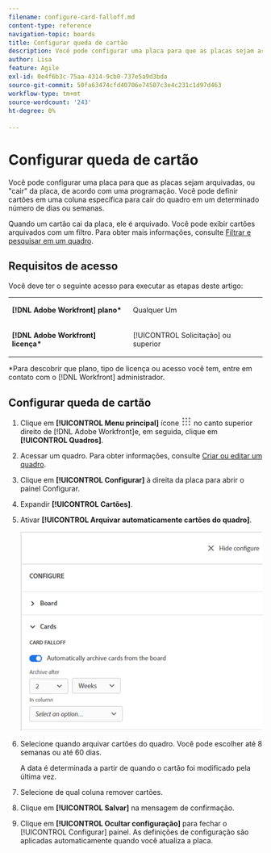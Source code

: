```yaml
---
filename: configure-card-falloff.md
content-type: reference
navigation-topic: boards
title: Configurar queda de cartão
description: Você pode configurar uma placa para que as placas sejam arquivadas, ou cair da placa, de acordo com uma programação.
author: Lisa
feature: Agile
exl-id: 0e4f6b3c-75aa-4314-9cb0-737e5a9d3bda
source-git-commit: 50fa63474cfd40706e74507c3e4c231c1d97d463
workflow-type: tm+mt
source-wordcount: '243'
ht-degree: 0%

---
```


# Configurar queda de cartão

Você pode configurar uma placa para que as placas sejam arquivadas, ou &quot;cair&quot; da placa, de acordo com uma programação. Você pode definir cartões em uma coluna específica para cair do quadro em um determinado número de dias ou semanas.

Quando um cartão cai da placa, ele é arquivado. Você pode exibir cartões arquivados com um filtro. Para obter mais informações, consulte [Filtrar e pesquisar em um quadro](/help/quicksilver/agile/get-started-with-boards/filter-search-in-board.md).

## Requisitos de acesso

Você deve ter o seguinte acesso para executar as etapas deste artigo:

<table style="table-layout:auto"> 
 <col> 
 </col> 
 <col> 
 </col> 
 <tbody> 
  <tr> 
   <td role="rowheader"><strong>[!DNL Adobe Workfront] plano*</strong></td> 
   <td> <p>Qualquer Um</p> </td> 
  </tr> 
  <tr> 
   <td role="rowheader"><strong>[!DNL Adobe Workfront] licença*</strong></td> 
   <td> <p>[!UICONTROL Solicitação] ou superior</p> </td> 
  </tr> 
 </tbody> 
</table>

&#42;Para descobrir que plano, tipo de licença ou acesso você tem, entre em contato com o [!DNL Workfront] administrador.

## Configurar queda de cartão

1. Clique em **[!UICONTROL Menu principal]** ícone ![Menu principal](assets/main-menu-icon.png) no canto superior direito de [!DNL Adobe Workfront]e, em seguida, clique em **[!UICONTROL Quadros]**.
1. Acessar um quadro. Para obter informações, consulte [Criar ou editar um quadro](../../agile/get-started-with-boards/create-edit-board.md).
1. Clique em **[!UICONTROL Configurar]** à direita da placa para abrir o painel Configurar.
1. Expandir **[!UICONTROL Cartões]**.
1. Ativar **[!UICONTROL Arquivar automaticamente cartões do quadro]**.

   ![Configurações de fallout de cartão](assets/card-falloff-switch.png)

1. Selecione quando arquivar cartões do quadro. Você pode escolher até 8 semanas ou até 60 dias.

   A data é determinada a partir de quando o cartão foi modificado pela última vez.

1. Selecione de qual coluna remover cartões.
1. Clique em **[!UICONTROL Salvar]** na mensagem de confirmação.
1. Clique em **[!UICONTROL Ocultar configuração]** para fechar o [!UICONTROL Configurar] painel. As definições de configuração são aplicadas automaticamente quando você atualiza a placa.
